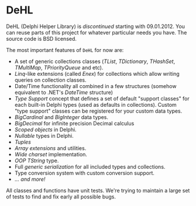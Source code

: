 DeHL
====
DeHL (Delphi Helper Library) is *discontinued* starting with 09.01.2012. You can reuse parts of this project for whatever particular needs you have. The source code is BSD licensed.

The most important features of `DeHL` for now are:
  * A set of generic collections classes (*TList*, *TDictionary*, *THashSet*, *TMultiMap*, *TPriorityQueue* and etc).
  * _Linq_-like extensions (called *Enex*) for collections which allow writing queries on collection classes.
  * Date/Time functionality all combined in a few structures (somehow equivalent to .NET's *DateTime* structure)
  * *Type Support* concept that defines a set of default "support classes" for each built-in Delphi types (used as defaults in collections). Custom "type support" classes can be registered for your custom data types.
  * *BigCardinal* and *BigInteger* data types.
  * *BigDecimal* for infinite precision Decimal calculus
  * *Scoped objects* in Delphi.
  * *Nullable* types in Delphi.
  * *Tuples*
  * *Array extensions* and utilities.
  * *Wide charset* implementation.
  * *OOP TString* type.
  * Full *generic serialization* for all included types and collections.
  * Type conversion system with custom conversion support.
  * *... and more!*

All classes and functions have unit tests. We're trying to maintain a large set of tests to find and fix early all possible bugs.
